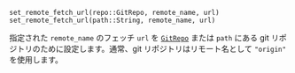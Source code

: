 ```
set_remote_fetch_url(repo::GitRepo, remote_name, url)
set_remote_fetch_url(path::String, remote_name, url)
```

指定された `remote_name` のフェッチ `url` を [`GitRepo`](@ref) または `path` にある git リポジトリのために設定します。通常、git リポジトリはリモート名として `"origin"` を使用します。
